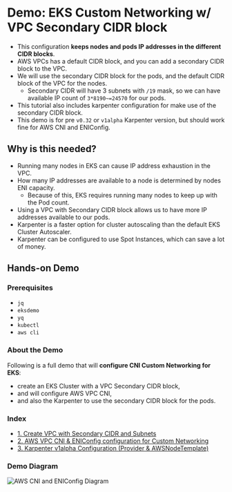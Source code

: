 # Demo: EKS Custom Networking w/ VPC Secondary CIDR block

- This configuration **keeps nodes and pods IP addresses in the different CIDR blocks**.
- AWS VPCs has a default CIDR block, and you can add a secondary CIDR block to the VPC.
- We will use the secondary CIDR block for the pods, and the default CIDR block of the VPC for the nodes.
  - Secondary CIDR will have 3 subnets with `/19` mask, so we can have available IP count of `3*8190~=24570` for our pods.
- This tutorial also includes karpenter configuration for make use of the secondary CIDR block.
- This demo is for pre `v0.32` or `v1alpha` Karpenter version, but should work fine for AWS CNI and ENIConfig.

## Why is this needed?

- Running many nodes in EKS can cause IP address exhaustion in the VPC.
- How many IP addresses are available to a node is determined by nodes ENI capacity.
    - Because of this, EKS requires running many nodes to keep up with the Pod count.
- Using a VPC with Secondary CIDR block allows us to have more IP addresses available to our pods.
- Karpenter is a faster option for cluster autoscaling than the default EKS Cluster Autoscaler.
- Karpenter can be configured to use Spot Instances, which can save a lot of money.


## Hands-on Demo

### Prerequisites

- `jq`
- `eksdemo`
- `yq`
- `kubectl`
- `aws cli`

### About the Demo

Following is a full demo that will **configure CNI Custom Networking for EKS**:

- create an EKS Cluster with a VPC Secondary CIDR block,
- and will configure AWS VPC CNI,
- and also the Karpenter to use the secondary CIDR block for the pods.

### Index

- [1. Create VPC with Secondary CIDR and Subnets](1-vpc-secondary-cidr-and-subnets.md)
- [2. AWS VPC CNI & ENIConfig configuration for Custom Networking
  ](2-aws-vpc-cni-configuration.md)
- [3. Karpenter v1alpha Configuration (Provider & AWSNodeTemplate)](3-karpenter-v1alpha-configuration.md)

### Demo Diagram

![AWS CNI and ENIConfig Diagram](../images/secondary-cidr-block-diagram.png)